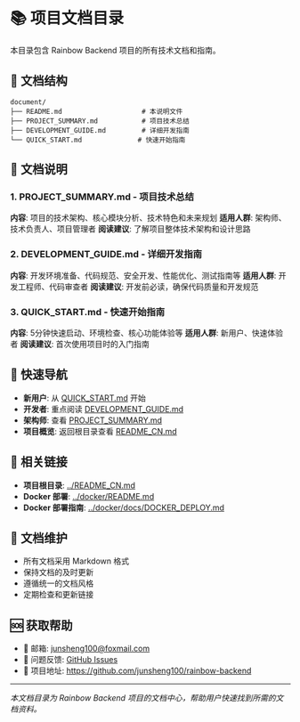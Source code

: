 # 📚 项目文档目录

本目录包含 Rainbow Backend 项目的所有技术文档和指南。

## 📁 文档结构

```
document/
├── README.md                    # 本说明文件
├── PROJECT_SUMMARY.md           # 项目技术总结
├── DEVELOPMENT_GUIDE.md         # 详细开发指南
└── QUICK_START.md              # 快速开始指南
```

## 📖 文档说明

### 1. PROJECT_SUMMARY.md - 项目技术总结
**内容**: 项目的技术架构、核心模块分析、技术特色和未来规划
**适用人群**: 架构师、技术负责人、项目管理者
**阅读建议**: 了解项目整体技术架构和设计思路

### 2. DEVELOPMENT_GUIDE.md - 详细开发指南
**内容**: 开发环境准备、代码规范、安全开发、性能优化、测试指南等
**适用人群**: 开发工程师、代码审查者
**阅读建议**: 开发前必读，确保代码质量和开发规范

### 3. QUICK_START.md - 快速开始指南
**内容**: 5分钟快速启动、环境检查、核心功能体验等
**适用人群**: 新用户、快速体验者
**阅读建议**: 首次使用项目时的入门指南

## 🚀 快速导航

- **新用户**: 从 [QUICK_START.md](QUICK_START.md) 开始
- **开发者**: 重点阅读 [DEVELOPMENT_GUIDE.md](DEVELOPMENT_GUIDE.md)
- **架构师**: 查看 [PROJECT_SUMMARY.md](PROJECT_SUMMARY.md)
- **项目概览**: 返回根目录查看 [README_CN.md](../README_CN.md)

## 🔗 相关链接

- **项目根目录**: [../README_CN.md](../README_CN.md)
- **Docker 部署**: [../docker/README.md](../docker/README.md)
- **Docker 部署指南**: [../docker/docs/DOCKER_DEPLOY.md](../docker/docs/DOCKER_DEPLOY.md)

## 📝 文档维护

- 所有文档采用 Markdown 格式
- 保持文档的及时更新
- 遵循统一的文档风格
- 定期检查和更新链接

## 🆘 获取帮助

- 📧 邮箱: junsheng100@foxmail.com
- 🐛 问题反馈: [GitHub Issues](https://github.com/junsheng100/rainbow-backend/issues)
- 📖 项目地址: https://github.com/junsheng100/rainbow-backend

---

*本文档目录为 Rainbow Backend 项目的文档中心，帮助用户快速找到所需的文档资料。*
